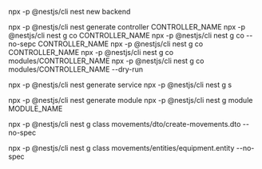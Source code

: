 <!-- Rather than installing the Nest CLI globally on the local machine we can use npx -p @nestjs/cli
this uses the -p or pacakge flag to specify the nest-cli since nest doesn't support npx by default like CRA does -->

npx -p @nestjs/cli nest new backend

npx -p @nestjs/cli nest generate controller CONTROLLER_NAME 
npx -p @nestjs/cli nest g co CONTROLLER_NAME  <!-- shorthand -->
npx -p @nestjs/cli nest g co --no-sepc CONTROLLER_NAME <!-- omit test file -->
npx -p @nestjs/cli nest g co CONTROLLER_NAME  <!-- shorthand -->
npx -p @nestjs/cli nest g co modules/CONTROLLER_NAME <!-- put the controller in the modules folder.  -->
npx -p @nestjs/cli nest g co modules/CONTROLLER_NAME --dry-run <!-- dry run will simulate the output of the command without actually creating anything -->

<!-- Service -->
npx -p @nestjs/cli nest generate service
npx -p @nestjs/cli nest g s

<!-- Module -->
npx -p @nestjs/cli nest generate module
npx -p @nestjs/cli nest g module MODULE_NAME

<!-- DTO -->
npx -p @nestjs/cli nest g class movements/dto/create-movements.dto --no-spec

<!-- Entities -->
npx -p @nestjs/cli nest g class movements/entities/equipment.entity --no-spec
